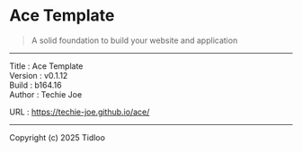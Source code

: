 # Ace Template
> A solid foundation to build your website and application
---

Title    : Ace Template  
Version  : v0.1.12  
Build    : b164.16  
Author   : Techie Joe  

URL      : https://techie-joe.github.io/ace/  

---

Copyright (c) 2025 Tidloo